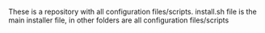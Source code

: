 These is a repository with all configuration files/scripts. install.sh file is the main installer file, in other folders are all configuration files/scripts
